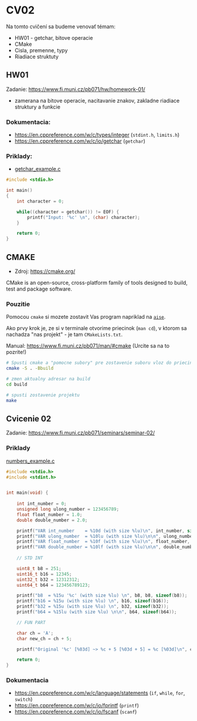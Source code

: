 # CV02

Na tomto cvičení sa budeme venovať témam:

- HW01 - getchar, bitove operacie
- CMake
- Cisla, premenne, typy
- Riadiace struktuty


## HW01
Zadanie: <https://www.fi.muni.cz/pb071/hw/homework-01/>

- zamerana na bitove operacie, nacitavanie znakov, zakladne riadiace struktury a funkcie

### Dokumentacia:
- <https://en.cppreference.com/w/c/types/integer> (`stdint.h`, `limits.h`)
- <https://en.cppreference.com/w/c/io/getchar> (`getchar`)


### Priklady:

- [getchar_example.c](./getchar_example.c)

```c
#include <stdio.h>

int main()
{
    int character = 0;

    while((character = getchar()) != EOF) {
        printf("Input: '%c' \n", (char) character);
    }

    return 0;
}
```

## CMAKE

- Zdroj: <https://cmake.org/>

CMake is an open-source, cross-platform family of tools designed to build, test and package software.

### Pouzitie 

Pomocou `cmake` si mozete zostavit Vas program napriklad na [`aise`](https://www.fi.muni.cz/pb071/man/#aisa). 

Ako prvy krok je, ze si v terminale otvorime priecinok (`man cd`), v ktorom sa nachadza "nas projekt" - je tam `CMakeLists.txt`.

Manual: <https://www.fi.muni.cz/pb071/man/#cmake> (Urcite sa na to pozrite!)

```bash
# Spusti cmake a "pomocne subory" pre zostavenie suboru vloz do priecinku `build`
cmake -S . -Bbuild 

# zmen aktualny adresar na build
cd build 

# spusti zostavenie projektu
make
```


## Cvicenie 02

Zadanie: <https://www.fi.muni.cz/pb071/seminars/seminar-02/>

### Priklady

[numbers_example.c](./numbers_example.c)

```c
#include <stdio.h>
#include <stdint.h>


int main(void) {
    
    int int_number = 0;
    unsigned long ulong_number = 123456789;
    float float_number = 1.0;
    double double_number = 2.0;

    printf("VAR int_number    = %10d (with size %lu)\n", int_number, sizeof(int_number));
    printf("VAR ulong_number  = %10lu (with size %lu)\n\n", ulong_number, sizeof(ulong_number));
    printf("VAR float_number  = %10f (with size %lu)\n", float_number, sizeof(float_number));
    printf("VAR double_number = %10lf (with size %lu)\n\n", double_number, sizeof(double_number));
    
    // STD INT

    uint8_t b8 = 251;
    uint16_t b16 = 12345;
    uint32_t b32 = 12312312;
    uint64_t b64 = 123456789123;

    printf("b8  = %15u '%c' (with size %lu) \n", b8, b8, sizeof(b8));
    printf("b16 = %15u (with size %lu) \n", b16, sizeof(b16));
    printf("b32 = %15u (with size %lu) \n", b32, sizeof(b32));
    printf("b64 = %15lu (with size %lu) \n\n", b64, sizeof(b64));

    // FUN PART

    char ch = 'A';
    char new_ch = ch + 5;

    printf("Original '%c' [%03d] ~> %c + 5 [%03d + 5] = %c [%03d]\n", ch, ch, ch, ch, new_ch, new_ch);

    return 0;
}
```


### Dokumentacia

- <https://en.cppreference.com/w/c/language/statements> (`if`, `while`, `for`, `switch`)
- <https://en.cppreference.com/w/c/io/fprintf> (`printf`)
- <https://en.cppreference.com/w/c/io/fscanf> (`scanf`)

